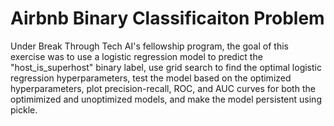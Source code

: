 # Airbnb Binary Classificaiton Problem

Under Break Through Tech AI's fellowship program, the goal of this exercise was to use a logistic regression model to predict the "host_is_superhost" binary label, use grid search to find the optimal logistic regression hyperparameters, test the model based on the optimized hyperparameters, plot precision-recall, ROC, and AUC curves for both the optimimized and unoptimized models, and make the model persistent using pickle.
